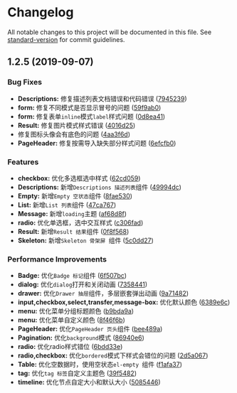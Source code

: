 # Changelog

All notable changes to this project will be documented in this file. See [standard-version](https://github.com/conventional-changelog/standard-version) for commit guidelines.

## 1.2.5 (2019-09-07)


### Bug Fixes

* **Descriptions:** 修复描述列表文档错误和代码错误 ([7945239](https://github.com/yakcodo/yak/commit/7945239))
* **form:** 修复不同模式是否显示冒号的问题 ([59f9ab0](https://github.com/yakcodo/yak/commit/59f9ab0))
* **form:** 修复表单`inline`模式`label`样式问题 ([0d8ea41](https://github.com/yakcodo/yak/commit/0d8ea41))
* **Result:** 修复图片模式样式错误 ([4016d25](https://github.com/yakcodo/yak/commit/4016d25))
* 修复图标头像会有底色的问题 ([4aa3f6d](https://github.com/yakcodo/yak/commit/4aa3f6d))
* **PageHeader:** 修复按需导入缺失部分样式问题 ([6efcfb0](https://github.com/yakcodo/yak/commit/6efcfb0))


### Features

* **checkbox:** 优化多选框选中样式 ([62cd059](https://github.com/yakcodo/yak/commit/62cd059))
* **Descriptions:** 新增`Descriptions 描述列表`组件 ([49994dc](https://github.com/yakcodo/yak/commit/49994dc))
* **Empty:** 新增`Empty 空状态`组件 ([8fae530](https://github.com/yakcodo/yak/commit/8fae530))
* **List:** 新增`List 列表`组件 ([47ca767](https://github.com/yakcodo/yak/commit/47ca767))
* **Message:** 新增`loading`主题 ([af68d8f](https://github.com/yakcodo/yak/commit/af68d8f))
* **radio:** 优化单选框，选中交互样式 ([c306fad](https://github.com/yakcodo/yak/commit/c306fad))
* **Result:** 新增`Result 结果`组件 ([0f8f568](https://github.com/yakcodo/yak/commit/0f8f568))
* **Skeleton:** 新增`Skeleton 骨架屏 `组件 ([5c0dd27](https://github.com/yakcodo/yak/commit/5c0dd27))


### Performance Improvements

* **Badge:** 优化`Badge 标记`组件 ([6f507bc](https://github.com/yakcodo/yak/commit/6f507bc))
* **dialog:** 优化`dialog`打开和关闭动画 ([7358441](https://github.com/yakcodo/yak/commit/7358441))
* **drawer:** 优化`Drawer 抽屉`组件，多层嵌套弹出动画 ([9a71482](https://github.com/yakcodo/yak/commit/9a71482))
* **input,checkbox,select,transfer,message-box:** 优化默认颜色 ([6389e6c](https://github.com/yakcodo/yak/commit/6389e6c))
* **menu:** 优化菜单分组标题颜色 ([b9bda9a](https://github.com/yakcodo/yak/commit/b9bda9a))
* **menu:** 优化菜单自定义颜色 ([8f46f6b](https://github.com/yakcodo/yak/commit/8f46f6b))
* **PageHeader:** 优化`PageHeader 页头`组件 ([bee489a](https://github.com/yakcodo/yak/commit/bee489a))
* **Pagination:** 优化`background`模式 ([86940e6](https://github.com/yakcodo/yak/commit/86940e6))
* **radio:** 优化radio样式错位 ([6bdd33e](https://github.com/yakcodo/yak/commit/6bdd33e))
* **radio,checkbox:** 优化`bordered`模式下样式会错位的问题 ([2d5a067](https://github.com/yakcodo/yak/commit/2d5a067))
* **Table:** 优化空数据时，使用空状态`el-empty `组件 ([f1afa37](https://github.com/yakcodo/yak/commit/f1afa37))
* **tag:** 优化`tag 标签`自定义主题色 ([39f5482](https://github.com/yakcodo/yak/commit/39f5482))
* **timeline:** 优化节点自定大小和默认大小 ([5085446](https://github.com/yakcodo/yak/commit/5085446))
